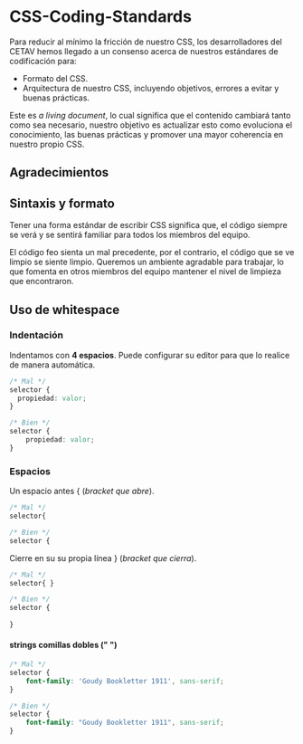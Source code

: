 CSS-Coding-Standards
====================

Para reducir al mínimo la fricción de nuestro CSS, los desarrolladores del CETAV hemos llegado a un consenso acerca de nuestros estándares de codificación para:

* Formato del CSS.
* Arquitectura de nuestro CSS, incluyendo objetivos, errores a evitar y buenas prácticas.

Este es *a living document*, lo cual significa que el contenido cambiará tanto como sea necesario, nuestro objetivo es actualizar esto como evoluciona el conocimiento, las buenas prácticas y promover una mayor coherencia en nuestro propio CSS.

## Agradecimientos

## Sintaxis y formato

Tener una forma estándar de escribir CSS significa que, el código siempre se verá y se sentirá familiar para todos los miembros del equipo.

El código feo sienta un mal precedente, por el contrario, el código que se ve limpio se siente limpio. Queremos un ambiente agradable para trabajar, lo que fomenta en otros miembros del equipo mantener el nivel de limpieza que encontraron.

## Uso de whitespace

### Indentación
Indentamos con **4 espacios**. Puede configurar su editor para que lo realice de manera automática.

```css
/* Mal */
selector {
  propiedad: valor;
}

/* Bien */
selector {
    propiedad: valor;
}
```

### Espacios
Un espacio antes { (*bracket que abre*).

```css
/* Mal */
selector{

/* Bien */
selector {
```

Cierre en su su propia línea } (*bracket que cierra*).

```css
/* Mal */
selector{ }

/* Bien */
selector {
    
}
```

#### strings comillas dobles (" ")

```css
/* Mal */
selector {
    font-family: 'Goudy Bookletter 1911', sans-serif;
}

/* Bien */
selector {
    font-family: "Goudy Bookletter 1911", sans-serif;
}
```



